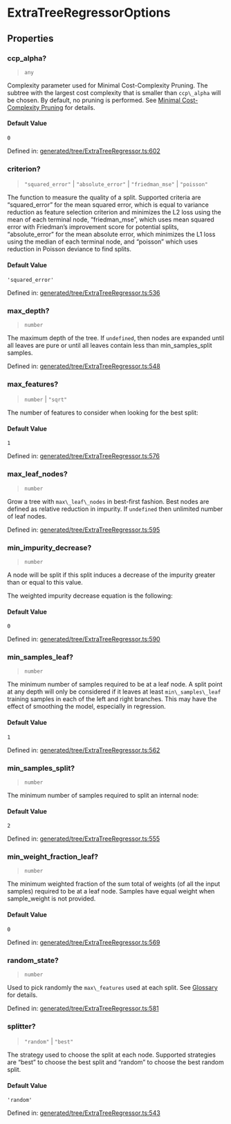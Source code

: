 # ExtraTreeRegressorOptions

## Properties

### ccp\_alpha?

> `any`

Complexity parameter used for Minimal Cost-Complexity Pruning. The subtree with the largest cost complexity that is smaller than `ccp\_alpha` will be chosen. By default, no pruning is performed. See [Minimal Cost-Complexity Pruning](../tree.html#minimal-cost-complexity-pruning) for details.

#### Default Value

`0`

Defined in:  [generated/tree/ExtraTreeRegressor.ts:602](https://github.com/transitive-bullshit/scikit-learn-ts/blob/92ab806/packages/sklearn/src/generated/tree/ExtraTreeRegressor.ts#L602)

### criterion?

> `"squared_error"` \| `"absolute_error"` \| `"friedman_mse"` \| `"poisson"`

The function to measure the quality of a split. Supported criteria are “squared\_error” for the mean squared error, which is equal to variance reduction as feature selection criterion and minimizes the L2 loss using the mean of each terminal node, “friedman\_mse”, which uses mean squared error with Friedman’s improvement score for potential splits, “absolute\_error” for the mean absolute error, which minimizes the L1 loss using the median of each terminal node, and “poisson” which uses reduction in Poisson deviance to find splits.

#### Default Value

`'squared_error'`

Defined in:  [generated/tree/ExtraTreeRegressor.ts:536](https://github.com/transitive-bullshit/scikit-learn-ts/blob/92ab806/packages/sklearn/src/generated/tree/ExtraTreeRegressor.ts#L536)

### max\_depth?

> `number`

The maximum depth of the tree. If `undefined`, then nodes are expanded until all leaves are pure or until all leaves contain less than min\_samples\_split samples.

Defined in:  [generated/tree/ExtraTreeRegressor.ts:548](https://github.com/transitive-bullshit/scikit-learn-ts/blob/92ab806/packages/sklearn/src/generated/tree/ExtraTreeRegressor.ts#L548)

### max\_features?

> `number` \| `"sqrt"`

The number of features to consider when looking for the best split:

#### Default Value

`1`

Defined in:  [generated/tree/ExtraTreeRegressor.ts:576](https://github.com/transitive-bullshit/scikit-learn-ts/blob/92ab806/packages/sklearn/src/generated/tree/ExtraTreeRegressor.ts#L576)

### max\_leaf\_nodes?

> `number`

Grow a tree with `max\_leaf\_nodes` in best-first fashion. Best nodes are defined as relative reduction in impurity. If `undefined` then unlimited number of leaf nodes.

Defined in:  [generated/tree/ExtraTreeRegressor.ts:595](https://github.com/transitive-bullshit/scikit-learn-ts/blob/92ab806/packages/sklearn/src/generated/tree/ExtraTreeRegressor.ts#L595)

### min\_impurity\_decrease?

> `number`

A node will be split if this split induces a decrease of the impurity greater than or equal to this value.

The weighted impurity decrease equation is the following:

#### Default Value

`0`

Defined in:  [generated/tree/ExtraTreeRegressor.ts:590](https://github.com/transitive-bullshit/scikit-learn-ts/blob/92ab806/packages/sklearn/src/generated/tree/ExtraTreeRegressor.ts#L590)

### min\_samples\_leaf?

> `number`

The minimum number of samples required to be at a leaf node. A split point at any depth will only be considered if it leaves at least `min\_samples\_leaf` training samples in each of the left and right branches. This may have the effect of smoothing the model, especially in regression.

#### Default Value

`1`

Defined in:  [generated/tree/ExtraTreeRegressor.ts:562](https://github.com/transitive-bullshit/scikit-learn-ts/blob/92ab806/packages/sklearn/src/generated/tree/ExtraTreeRegressor.ts#L562)

### min\_samples\_split?

> `number`

The minimum number of samples required to split an internal node:

#### Default Value

`2`

Defined in:  [generated/tree/ExtraTreeRegressor.ts:555](https://github.com/transitive-bullshit/scikit-learn-ts/blob/92ab806/packages/sklearn/src/generated/tree/ExtraTreeRegressor.ts#L555)

### min\_weight\_fraction\_leaf?

> `number`

The minimum weighted fraction of the sum total of weights (of all the input samples) required to be at a leaf node. Samples have equal weight when sample\_weight is not provided.

#### Default Value

`0`

Defined in:  [generated/tree/ExtraTreeRegressor.ts:569](https://github.com/transitive-bullshit/scikit-learn-ts/blob/92ab806/packages/sklearn/src/generated/tree/ExtraTreeRegressor.ts#L569)

### random\_state?

> `number`

Used to pick randomly the `max\_features` used at each split. See [Glossary](../../glossary.html#term-random_state) for details.

Defined in:  [generated/tree/ExtraTreeRegressor.ts:581](https://github.com/transitive-bullshit/scikit-learn-ts/blob/92ab806/packages/sklearn/src/generated/tree/ExtraTreeRegressor.ts#L581)

### splitter?

> `"random"` \| `"best"`

The strategy used to choose the split at each node. Supported strategies are “best” to choose the best split and “random” to choose the best random split.

#### Default Value

`'random'`

Defined in:  [generated/tree/ExtraTreeRegressor.ts:543](https://github.com/transitive-bullshit/scikit-learn-ts/blob/92ab806/packages/sklearn/src/generated/tree/ExtraTreeRegressor.ts#L543)
